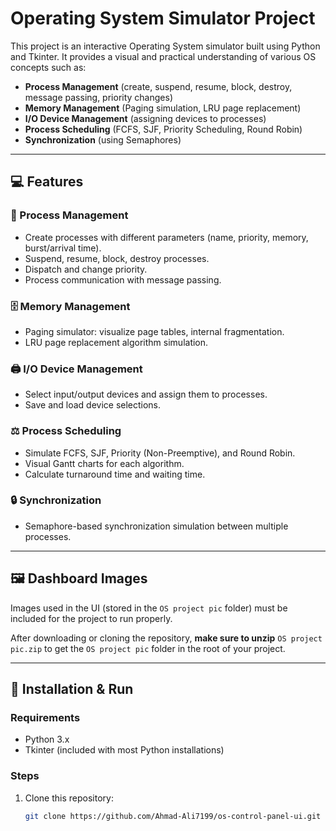 # Operating System Simulator Project

This project is an interactive Operating System simulator built using Python and Tkinter. It provides a visual and practical understanding of various OS concepts such as:

- **Process Management** (create, suspend, resume, block, destroy, message passing, priority changes)
- **Memory Management** (Paging simulation, LRU page replacement)
- **I/O Device Management** (assigning devices to processes)
- **Process Scheduling** (FCFS, SJF, Priority Scheduling, Round Robin)
- **Synchronization** (using Semaphores)

---

## 💻 Features

### 🌟 Process Management
- Create processes with different parameters (name, priority, memory, burst/arrival time).
- Suspend, resume, block, destroy processes.
- Dispatch and change priority.
- Process communication with message passing.

### 🗄️ Memory Management
- Paging simulator: visualize page tables, internal fragmentation.
- LRU page replacement algorithm simulation.

### 🖨️ I/O Device Management
- Select input/output devices and assign them to processes.
- Save and load device selections.

### ⚖️ Process Scheduling
- Simulate FCFS, SJF, Priority (Non-Preemptive), and Round Robin.
- Visual Gantt charts for each algorithm.
- Calculate turnaround time and waiting time.

### 🔒 Synchronization
- Semaphore-based synchronization simulation between multiple processes.

---

## 🖼️ Dashboard Images

Images used in the UI (stored in the `OS project pic` folder) must be included for the project to run properly.  

After downloading or cloning the repository, **make sure to unzip** `OS project pic.zip` to get the `OS project pic` folder in the root of your project.  

---

## 🚀 Installation & Run

### Requirements
- Python 3.x
- Tkinter (included with most Python installations)

### Steps
1. Clone this repository:
   ```bash
   git clone https://github.com/Ahmad-Ali7199/os-control-panel-ui.git
